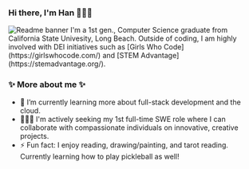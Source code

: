 ### Hi there, I'm Han 👩🏻‍💻 
<img src="https://github.com/hanpm/hanpm/blob/main/github-readme-banner.png?raw=true" alt="Readme banner">
I'm a 1st gen., Computer Science graduate from California State Univesity, Long Beach. 
Outside of coding, I am highly involved with DEI initiatives such as [Girls Who Code](https://girlswhocode.com/) and [STEM Advantage](https://stemadvantage.org/). 

### ✨ More about me ✨
- 🌱 I’m currently learning more about full-stack development and the cloud.
- 👩🏻‍💻 I'm actively seeking my 1st full-time SWE role where I can collaborate with compassionate individuals on innovative, creative projects.
- ⚡ Fun fact: I enjoy reading, drawing/painting, and tarot reading. Currently learning how to play pickleball as well! 

